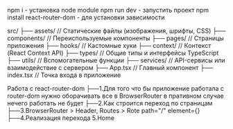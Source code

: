 npm i - установка node module
npm run dev - запустить проект
npm install react-router-dom - для установки зависимости

src/
├── assets/ // Статические файлы (изображения, шрифты, CSS)
├── components/ // Переиспользуемые компоненты
├── pages/ // Страницы приложения
├── hooks/ // Кастомные хуки
├── context/ // Контекст (React Context API)
├── types/ // Общие типы и интерфейсы TypeScript
├── utils/ // Вспомогательные функции
├── services/ // API-сервисы или взаимодействие с сервером
├── App.tsx // Главный компонент
├── index.tsx // Точка входа в приложение

Работа с react-router-dom
├──1.Для того что бы приложение работала с router-dom нужно оборачивать все в BrowserRouter в пративном случае нечего работать не будет
├──2.Как строится переход по страницам
├──3.BrowserRouter > Header, Routes > Rote path="/" element={<element/>}
├──4.Реализация перехода 5.<Link to="/">Home</Link>
